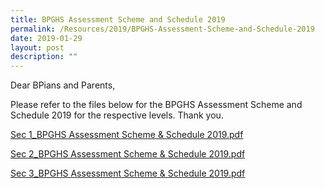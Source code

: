 ```yaml
---
title: BPGHS Assessment Scheme and Schedule 2019
permalink: /Resources/2019/BPGHS-Assessment-Scheme-and-Schedule-2019
date: 2019-01-29
layout: post
description: ""
---
```

Dear BPians and Parents,

  

Please refer to the files below for the BPGHS Assessment Scheme and Schedule 2019 for the respective levels. Thank you.

  

[Sec 1\_BPGHS Assessment Scheme & Schedule 2019.pdf](https://www-bpghs-moe-edu-sg-admin.cwp.sg/qql/slot/u148/BPGHS%202019/Announcements%20&%20Updates/BPGHS%20Assessment%20Scheme%20and%20Schedule%202019/Sec%201_BPGHS%20Assessment%20Scheme%20&%20Schedule%202019.pdf)  

[Sec 2\_BPGHS Assessment Scheme & Schedule 2019.pdf](https://www-bpghs-moe-edu-sg-admin.cwp.sg/qql/slot/u148/BPGHS%202019/Announcements%20&%20Updates/BPGHS%20Assessment%20Scheme%20and%20Schedule%202019/Sec%202_BPGHS%20Assessment%20Scheme%20&%20Schedule%202019.pdf)  

[Sec 3\_BPGHS Assessment Scheme & Schedule 2019.pdf](https://www-bpghs-moe-edu-sg-admin.cwp.sg/qql/slot/u148/BPGHS%202019/Announcements%20&%20Updates/BPGHS%20Assessment%20Scheme%20and%20Schedule%202019/Sec%203_BPGHS%20Assessment%20Scheme%20&%20Schedule%202019.pdf)
